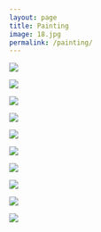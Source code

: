 ```yaml
---
layout: page
title: Painting
image: 18.jpg
permalink: /painting/
---
```


![]({{site.baseurl}}/img/01.jpg)

![]({{site.baseurl}}/img/02.jpg)

![]({{site.baseurl}}/img/03.jpg)

![]({{site.baseurl}}/img/04.jpg)

![]({{site.baseurl}}/img/05.jpg)

![]({{site.baseurl}}/img/13.jpg)

![]({{site.baseurl}}/img/17.jpg)

![]({{site.baseurl}}/img/19.jpg)

![]({{site.baseurl}}/img/27.jpg)

![]({{site.baseurl}}/img/30.jpg)

